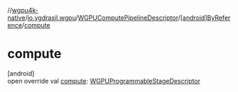 //[wgpu4k-native](../../../../index.md)/[io.ygdrasil.wgpu](../../index.md)/[WGPUComputePipelineDescriptor](../index.md)/[[android]ByReference](index.md)/[compute](compute.md)

# compute

[android]\
open override val [compute](compute.md): [WGPUProgrammableStageDescriptor](../../-w-g-p-u-programmable-stage-descriptor/index.md)
